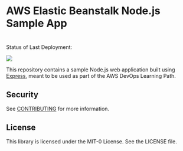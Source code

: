 # AWS Elastic Beanstalk Node.js Sample App
#
Status of Last Deployment:<br>

<img src="https://img.shields.io/github/checks-status/SergiGan/aws-elastic-beanstalk-express-js-sample/main"><br>

This repository contains a sample Node.js web application built using [Express](https://expressjs.com/), meant to be used as part of the AWS DevOps Learning Path.

## Security

See [CONTRIBUTING](CONTRIBUTING.md#security-issue-notifications) for more information.

## License

This library is licensed under the MIT-0 License. See the LICENSE file.